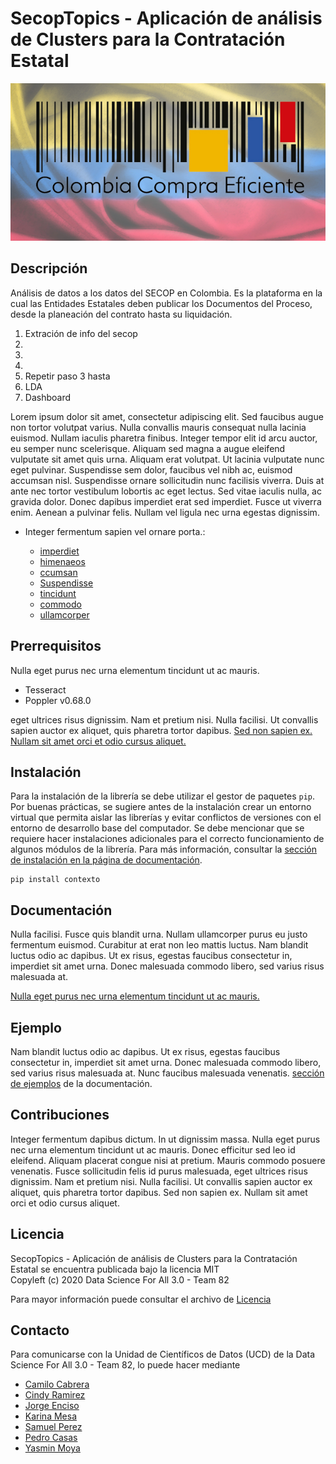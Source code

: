 
# SecopTopics - Aplicación de análisis de Clusters para la Contratación Estatal

<p align="center">
  <img src="https://raw.githubusercontent.com/ds4a82/secop-analysis/master/6.%20Viz/logo/CCE.jpg" />
</p>
              
## Descripción

Análisis de datos a los datos del SECOP en Colombia. Es la plataforma en la cual las Entidades Estatales deben publicar los Documentos del Proceso, desde la planeación del contrato hasta su liquidación.


1. Extración de info del secop
2. 
3. 
4.
5. Repetir paso 3 hasta
6. LDA
7. Dashboard



Lorem ipsum dolor sit amet, consectetur adipiscing elit. Sed faucibus augue non tortor volutpat varius. Nulla convallis mauris consequat nulla lacinia euismod. Nullam iaculis pharetra finibus. Integer tempor elit id arcu auctor, eu semper nunc scelerisque. Aliquam sed magna a augue eleifend vulputate sit amet quis urna. Aliquam erat volutpat. Ut lacinia vulputate nunc eget pulvinar. Suspendisse sem dolor, faucibus vel nibh ac, euismod accumsan nisl. Suspendisse ornare sollicitudin nunc facilisis viverra. Duis at ante nec tortor vestibulum lobortis ac eget lectus. Sed vitae iaculis nulla, ac gravida dolor. Donec dapibus imperdiet erat sed imperdiet. Fusce ut viverra enim. Aenean a pulvinar felis. Nullam vel ligula nec urna egestas dignissim.

- Integer fermentum sapien vel ornare porta.:
   
  - [imperdiet](#prerrequisitos)
  - [himenaeos](#instalaci%C3%B3n)
  - [ccumsan](#documentaci%C3%B3n)
  - [Suspendisse](#ejemplo)
  - [tincidunt](#contribuciones)
  - [commodo](#licencia)
  - [ullamcorper](#contacto)   

## Prerrequisitos

Nulla eget purus nec urna elementum tincidunt ut ac mauris.

* Tesseract
* Poppler v0.68.0

eget ultrices risus dignissim. Nam et pretium nisi. Nulla facilisi. Ut convallis sapien auctor ex aliquet, quis pharetra tortor dapibus. [Sed non sapien ex. Nullam sit amet orci et odio cursus aliquet.](https://ucd-dnp.github.io/ConTexto/seccion_instalacion.html)

## Instalación

Para la instalación de la librería se debe utilizar el gestor de paquetes ``pip``. Por buenas prácticas, se sugiere antes de la instalación crear un entorno virtual que permita aislar las librerías y evitar conflictos de versiones con el entorno de desarrollo base del computador. Se debe mencionar que se requiere hacer instalaciones adicionales para el correcto funcionamiento de algunos módulos de la librería. Para más información, consultar la [sección de instalación en la página de documentación](https://ucd-dnp.github.io/ConTexto/seccion_instalacion.html).

```
pip install contexto
```
## Documentación

Nulla facilisi. Fusce quis blandit urna. Nullam ullamcorper purus eu justo fermentum euismod. Curabitur at erat non leo mattis luctus. Nam blandit luctus odio ac dapibus. Ut ex risus, egestas faucibus consectetur in, imperdiet sit amet urna. Donec malesuada commodo libero, sed varius risus malesuada at. 

[Nulla eget purus nec urna elementum tincidunt ut ac mauris.](https://ucd-dnp.github.io/ConTexto/)

## Ejemplo

Nam blandit luctus odio ac dapibus. Ut ex risus, egestas faucibus consectetur in, imperdiet sit amet urna. Donec malesuada commodo libero, sed varius risus malesuada at. Nunc faucibus malesuada venenatis. [sección de ejemplos]( https://ucd-dnp.github.io/ConTexto/seccion_ejemplos.html) de la documentación.

## Contribuciones

Integer fermentum dapibus dictum. In ut dignissim massa. Nulla eget purus nec urna elementum tincidunt ut ac mauris. Donec efficitur sed leo id eleifend. Aliquam placerat congue nisi at pretium. Mauris commodo posuere venenatis. Fusce sollicitudin felis id purus malesuada, eget ultrices risus dignissim. Nam et pretium nisi. Nulla facilisi. Ut convallis sapien auctor ex aliquet, quis pharetra tortor dapibus. Sed non sapien ex. Nullam sit amet orci et odio cursus aliquet.

## Licencia

SecopTopics - Aplicación de análisis de Clusters para la Contratación Estatal se encuentra publicada bajo la licencia MIT <br />
Copyleft (c) 2020 Data Science For All 3.0 - Team 82

Para mayor información puede consultar el archivo de [Licencia](https://github.com/ucd-dnp/contexto/blob/master/LICENSE)

## Contacto

Para comunicarse con la Unidad de Científicos de Datos (UCD) de la Data Science For All 3.0 - Team 82, lo puede hacer mediante 

* [Camilo Cabrera](https://www.linkedin.com/in/camilo-cabrera/)
* [Cindy Ramirez](https://www.linkedin.com/in/cindy-ramirez-restrepo/)
* [Jorge Enciso](https://www.linkedin.com/in/jorge-eduardo-enciso-agudelo-6b01b4116/)
* [Karina Mesa](https://www.linkedin.com/in/karina-mesa-a376aa27/)
* [Samuel Perez](https://www.linkedin.com/in/samuel-perez-spatial-data-scientist/)
* [Pedro Casas](https://www.linkedin.com/in/pedro-nicolas-casas/)
* [Yasmin Moya](ymoyav@unicartagena.edu.co)

